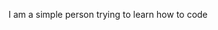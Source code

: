 I am a simple person trying to learn how to code

<!---
Dragoncoder3045/Dragoncoder3045 is a ✨ special ✨ repository because its `README.md` (this file) appears on your GitHub profile.
You can click the Preview link to take a look at your changes.
--->
